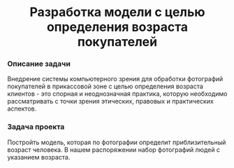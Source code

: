 <h1 align="center">Разработка модели с целью определения возраста покупателей</h1>

###

<h3 align="left">  Описание задачи</h3>

Внедрение системы компьютерного зрения для обработки фотографий покупателей в прикассовой зоне с целью определения возраста клиентов - это спорная и неоднозначная практика, которую необходимо рассматривать с точки зрения этических, правовых и практических аспектов.
###


<h3 align="left">  Задача проекта</h3>

Постройть модель, которая по фотографии определит приблизительный возраст человека. В нашем распоряжении набор фотографий людей с указанием возраста.
###
